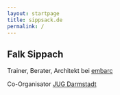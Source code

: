 ```yaml
---
layout: startpage
title: sippsack.de
permalink: /
---
```


## Falk Sippach

Trainer, Berater, Architekt bei [embarc](http://www.embarc.de)

Co-Organisator [JUG Darmstadt](http://www.jug-da.de)  
